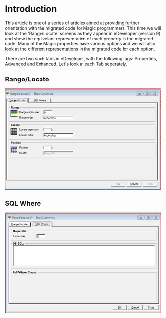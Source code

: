 ﻿# Introduction
This article is one of a series of articles aimed at providing further orientation with the migrated code for Magic programmers. This time we will look at the 'Range/Locate' screens as they appear in eDeveloper (version 9) and show the equivelant representation of each property in the migrated code. Many of the Magic properties have various options and we will also look at the different representations in the migrated code for each option.

There are two such tabs in eDeveloper, with the following tags: Properties, Advanced and Enhanced. Let's look at each Tab seperately.

## Range/Locate

![](rangelocate.jpg)

## SQL Where

![](sqlwhere.jpg) 